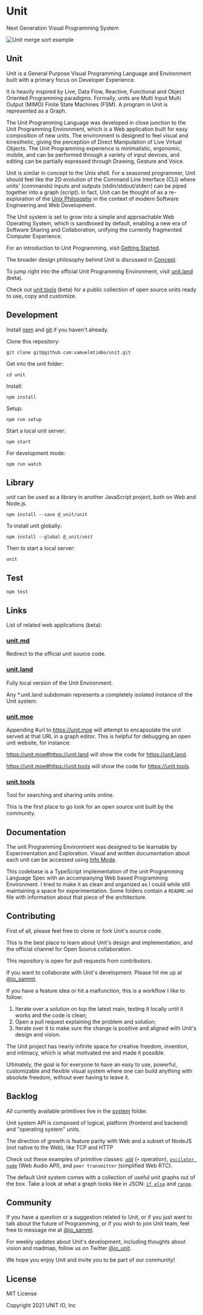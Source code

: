 # Unit

Next Generation Visual Programming System

![Unit merge sort example](/public/gif/0.gif)

## Unit

Unit is a General Purpose Visual Programming Language and Environment built with a primary focus on Developer Experience.

It is heavily inspired by Live, Data Flow, Reactive, Functional and Object Oriented Programming paradigms. Formally, units are Multi Input Multi Output (MIMO) Finite State Machines (FSM). A program in Unit is represented as a Graph.

The Unit Programming Language was developed in close junction to the Unit Programming Environment, which is a Web application built for easy composition of new units. The environment is designed to feel visual and kinesthetic, giving the perception of Direct Manipulation of Live Virtual Objects. The Unit Programming experience is minimalistic, ergonomic, mobile, and can be performed through a variety of input devices, and editing can be partially expressed through Drawing, Gesture and Voice.

Unit is similar in concept to the Unix shell. For a seasoned programmer, Unit should feel like the 2D evolution of the Command Line Interface (CLI) where units' (commands) inputs and outputs (stdin/stdout/stderr) can be piped together into a graph (script). In fact, Unit can be thought of as a re-exploration of the [Unix Philosophy](https://en.wikipedia.org/wiki/Unix_philosophy) in the context of modern Software Engineering and Web Development.

The Unit system is set to grow into a simple and approachable Web Operating System, which is sandboxed by default, enabling a new era of Software Sharing and Collaboration, unifying the currently fragmented Computer Experience.

For an introduction to Unit Programming, visit [Getting Started](src/docs/start/README.md).

The broader design philosophy behind Unit is discussed in [Concept](src/docs/concept/README.md).

To jump right into the official Unit Programming Environment, visit [unit.land](https://unit.land) (beta).

Check out [unit.tools](https://unit.tools) (beta) for a public collection of open source units ready to use, copy and customize.

## Development

Install [npm](https://nodejs.org/en/download/) and [git](https://git-scm.com/book/en/v2/Getting-Started-Installing-Git) if you haven't already.

Clone this repository:

```
git clone git@github.com:samuelmtimbo/unit.git
```

Get into the unit folder:

```
cd unit
```

Install:

```
npm install
```

Setup:

```
npm run setup
```

Start a local unit server:

```
npm start
```

For development mode:

```
npm run watch
```

## Library

unit can be used as a library in another JavaScript project, both on Web and Node.js.

```
npm install --save @_unit/unit
```

To install unit globally:

```
npm install --global @_unit/unit
```

Then to start a local server:

```
unit
```

## Test

```
npm test
```

## Links

List of related web applications (beta):

### [unit.md](https://unit.md)

Redirect to the official unit source code.

### [unit.land](https://unit.land)

Fully local version of the Unit Environment.

Any \*.unit.land subdomain represents a completely isolated instance of the Unit system.

### [unit.moe](https://unit.moe)

Appending #url to https://unit.moe will attempt to encapsulate the unit served at that URL in a graph editor. This is helpful for debugging an open unit website, for instance:

https://unit.moe#https://unit.land will show the code for https://unit.land.

https://unit.moe#https://unit.tools will show the code for https://unit.tools.

### [unit.tools](https://unit.tools)

Tool for searching and sharing units online.

This is the first place to go look for an open source unit built by the community.

## Documentation

The unit Programming Environment was designed to be learnable by Experimentation and Exploration. Visual and written documentation about each unit can be accessed using [Info Mode](https://github.com/samuelmtimbo/unit/tree/main/src/docs/start#info-mode).

This codebase is a TypeScript implementation of the unit Programming Language Spec with an accompanying Web based Programming Environment. I tried to make it as clean and organized as I could while still maintaining a space for experimentation. Some folders contain a `README.md` file with information about that piece of the architecture.

## Contributing

First of all, please feel free to clone or fork Unit's source code.

This is the best place to learn about Unit's design and implementation, and the official channel for Open Source collaboration.

This repository is open for pull requests from contributors.

If you want to collaborate with Unit's development. Please hit me up at [@io_sammt](https://twitter.com/io_sammt).

If you have a feature idea or hit a malfunction, this is a workflow I like to follow:

1. Iterate over a solution on top the latest main, testing it locally until it works and the code is clean;
2. Open a pull request explaining the problem and solution;
3. Iterate over it to make sure the change is positive and aligned with Unit's design and vision.

The Unit project has nearly infinite space for creative freedom, invention, and intimacy, which is what motivated me and made it possible.

Ultimately, the goal is for everyone to have an easy to use, powerful, customizable and flexible visual system where one can build anything with absolute freedom, without ever having to leave it.

## Backlog

All currently available primitives live in the [system](/src/system) folder.

Unit system API is composed of logical, platform (frontend and backend) and "operating system" units.

The direction of growth is feature parity with Web and a subset of NodeJS (not native to the Web), like TCP and HTTP

Check out these examples of primitive classes: [`add`](/src/system/f/arithmetic/Add/index.ts) (`+` operation), [`oscilator node`](/src/system/platform/api/media/audio/OscillatorNode/index.ts) (Web Audio API), and `peer transmitter` (simplified Web RTC).

The default Unit system comes with a collection of useful unit graphs out of the box. Take a look at what a graph looks like in JSON: [`if else`](/src/unit/src/system/core/control/IfElse/spec.json) and [`range`](/src/system/core/loop/Range/spec.json).

## Community

If you have a question or a suggestion related to Unit, or if you just want to talk about the future of Programming, or if you wish to join Unit team, feel free to message me at [@io_sammt](https://twitter.com/io_sammt).

For weekly updates about Unit's development, including thoughts about vision and roadmap, follow us on Twitter [@io_unit](https://twitter.com/io_unit).

We hope you enjoy Unit and invite you to be part of our community!

## License

MIT License

Copyright 2021 UNIT IO, Inc

